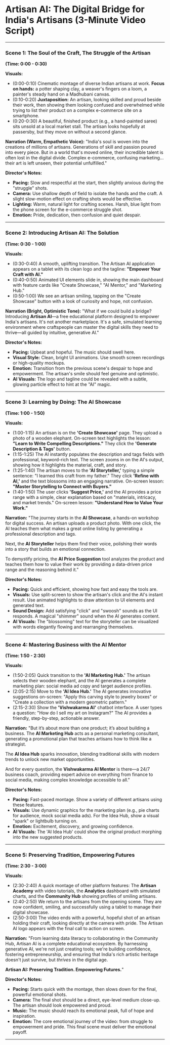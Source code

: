 # Artisan AI: The Digital Bridge for India's Artisans (3-Minute Video Script)

---

### **Scene 1: The Soul of the Craft, The Struggle of the Artisan**

**(Time: 0:00 - 0:30)**

**Visuals:**
*   (0:00-0:10) Cinematic montage of diverse Indian artisans at work. **Focus on hands:** a potter shaping clay, a weaver's fingers on a loom, a painter's steady hand on a Madhubani canvas.
*   (0:10-0:20) **Juxtaposition:** An artisan, looking skilled and proud beside their work, then showing them looking confused and overwhelmed while trying to list their product on a complex e-commerce site on a smartphone.
*   (0:20-0:30) A beautiful, finished product (e.g., a hand-painted saree) sits unsold at a local market stall. The artisan looks hopefully at passersby, but they move on without a second glance.

**Narration (Warm, Empathetic Voice):**
"India's soul is woven into the creations of millions of artisans. Generations of skill and passion poured into every piece. But in a world that's moved online, their incredible talent is often lost in the digital divide. Complex e-commerce, confusing marketing... their art is left unseen, their potential unfulfilled."

**Director's Notes:**
*   **Pacing:** Slow and respectful at the start, then slightly anxious during the "struggle" shots.
*   **Camera:** Use shallow depth of field to isolate the hands and the craft. A slight slow-motion effect on crafting shots would be effective.
*   **Lighting:** Warm, natural light for crafting scenes. Harsh, blue light from the phone screen for the e-commerce struggle shot.
*   **Emotion:** Pride, dedication, then confusion and quiet despair.

---

### **Scene 2: Introducing Artisan AI: The Solution**

**(Time: 0:30 - 1:00)**

**Visuals:**
*   (0:30-0:40) A smooth, uplifting transition. The Artisan AI application appears on a tablet with its clean logo and the tagline: **"Empower Your Craft with AI."**
*   (0:40-0:50) Animated UI elements slide in, showing the main dashboard with feature cards like "Create Showcase," "AI Mentor," and "Marketing Hub."
*   (0:50-1:00) We see an artisan smiling, tapping on the "Create Showcase" button with a look of curiosity and hope, not confusion.

**Narration (Bright, Optimistic Tone):**
"What if we could build a bridge? Introducing **Artisan AI**—a free educational platform designed to empower India's artisans. It's not another marketplace. It's a safe, simulated learning environment where craftspeople can master the digital skills they need to thrive—all guided by intuitive, generative AI."

**Director's Notes:**
*   **Pacing:** Upbeat and hopeful. The music should swell here.
*   **Visual Style:** Clean, bright UI animations. Use smooth screen recordings or high-quality mockups.
*   **Emotion:** Transition from the previous scene's despair to hope and empowerment. The artisan's smile should feel genuine and optimistic.
*   **AI Visuals:** The logo and tagline could be revealed with a subtle, glowing particle effect to hint at the "AI" magic.

---

### **Scene 3: Learning by Doing: The AI Showcase**

**(Time: 1:00 - 1:50)**

**Visuals:**
*   (1:00-1:15) An artisan is on the **'Create Showcase'** page. They upload a photo of a wooden elephant. On-screen text highlights the lesson: **"Learn to Write Compelling Descriptions."** They click the **'Generate Description & Tags'** button.
*   (1:15-1:25) The AI instantly populates the description and tags fields with professional, keyword-rich text. The screen zooms in on the AI's output, showing how it highlights the material, craft, and story.
*   (1:25-1:40) The artisan moves to the **'AI Storyteller,'** typing a simple sentence: "I learned this craft from my father." They click **'Refine with AI,'** and the text blossoms into an engaging narrative. On-screen lesson: **"Master Storytelling to Connect with Buyers."**
*   (1:40-1:50) The user clicks **'Suggest Price,'** and the AI provides a price range with a simple, clear explanation based on "materials, intricacy, and market trends." On-screen lesson: **"Understand How to Value Your Work."**

**Narration:**
"The journey starts in the **AI Showcase**, a hands-on workshop for digital success. An artisan uploads a product photo. With one click, the AI teaches them what makes a great online listing by generating a professional description and tags.

Next, the **AI Storyteller** helps them find their voice, polishing their words into a story that builds an emotional connection.

To demystify pricing, the **AI Price Suggestion** tool analyzes the product and teaches them how to value their work by providing a data-driven price range and the reasoning behind it."

**Director's Notes:**
*   **Pacing:** Quick and efficient, showing how fast and easy the tools are.
*   **Visuals:** Use split-screen to show the artisan's click and the AI's instant result. Use animated highlights to draw attention to UI elements and generated text.
*   **Sound Design:** Add satisfying "click" and "swoosh" sounds as the UI responds. A magical "shimmer" sound when the AI generates content.
*   **AI Visuals:** The "blossoming" text for the storyteller can be visualized with words elegantly flowing and rearranging themselves.

---

### **Scene 4: Mastering Business with the AI Mentor**

**(Time: 1:50 - 2:30)**

**Visuals:**
*   (1:50-2:05) Quick transition to the **'AI Marketing Hub.'** The artisan selects their wooden elephant, and the AI generates a complete marketing plan: social media ad copy and target audience profiles.
*   (2:05-2:15) Move to the **'AI Idea Hub.'** The AI generates innovative suggestions on-screen: "Apply this carving style to jewelry boxes" or "Create a collection with a modern geometric pattern."
*   (2:15-2:30) Show the **'Vishwakarma AI'** chatbot interface. A user types a question: "How do I sell my art on Instagram?" The AI provides a friendly, step-by-step, actionable answer.

**Narration:**
"But it’s about more than one product; it’s about building a business. The **AI Marketing Hub** acts as a personal marketing consultant, generating a promotional plan that teaches artisans how to think like a strategist.

The **AI Idea Hub** sparks innovation, blending traditional skills with modern trends to unlock new market opportunities.

And for every question, the **Vishwakarma AI Mentor** is there—a 24/7 business coach, providing expert advice on everything from finance to social media, making complex knowledge accessible to all."

**Director's Notes:**
*   **Pacing:** Fast-paced montage. Show a variety of different artisans using these features.
*   **Visuals:** Use dynamic graphics for the marketing plan (e.g., pie charts for audience, mock social media ads). For the Idea Hub, show a visual "spark" or lightbulb turning on.
*   **Emotion:** Excitement, discovery, and growing confidence.
*   **AI Visuals:** The 'AI Idea Hub' could show the original product morphing into the new suggested products.

---

### **Scene 5: Preserving Tradition, Empowering Futures**

**(Time: 2:30 - 3:00)**

**Visuals:**
*   (2:30-2:40) A quick montage of other platform features: The **Artisan Academy** with video tutorials, the **Analytics** dashboard with simulated charts, and the **Community Hub** showing profiles of smiling artisans.
*   (2:40-2:50) We return to the artisans from the opening scene. They are now confident, smiling, and successfully using a tablet to manage their digital showcase.
*   (2:50-3:00) The video ends with a powerful, hopeful shot of an artisan holding their craft, looking directly at the camera with pride. The Artisan AI logo appears with the final call to action on screen.

**Narration:**
"From learning data literacy to collaborating in the Community Hub, Artisan AI is a complete educational ecosystem. By harnessing generative AI, we're not just creating tools; we're building confidence, fostering entrepreneurship, and ensuring that India's rich artistic heritage doesn't just survive, but *thrives* in the digital age.

**Artisan AI: Preserving Tradition. Empowering Futures.**"

**Director's Notes:**
*   **Pacing:** Starts quick with the montage, then slows down for the final, powerful emotional shots.
*   **Camera:** The final shot should be a direct, eye-level medium close-up. The artisan should look empowered and proud.
*   **Music:** The music should reach its emotional peak, full of hope and inspiration.
*   **Emotion:** The core emotional journey of the video: from struggle to empowerment and pride. This final scene must deliver the emotional payoff.
---
